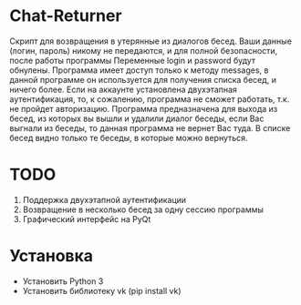 # Chat-Returner
Скрипт для возвращения в утерянные из диалогов бесед.
Ваши данные (логин, пароль) никому не передаются, и для полной безопасности, после работы программы
Переменные login и password будут обнулены. Программа имеет доступ только к методу messages, в данной программе он используется
для получения списка бесед, и ничего более. Если на аккаунте установлена двухэтапная аутентификация, то, к сожалению,
программа не сможет работать, т.к. не пройдет авторизацию. Программа предназначена для выхода из бесед, из которых вы вышли и удалили
диалог беседы, если Вас выгнали из беседы, то данная программа не вернет Вас туда.
В списке бесед видно только те беседы, в которые можно вернуться.

# TODO
1. Поддержка двухэтапной аутентификации
2. Возвращение в несколько бесед за одну сессию программы
3. Графический интерфейс на PyQt

# Установка
- Установить Python 3
- Установить библиотеку vk (pip install vk)
